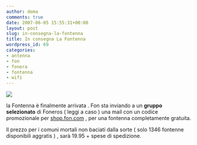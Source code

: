 ```yaml
---
author: dema
comments: true
date: 2007-06-05 15:55:31+00:00
layout: post
slug: in-consegna-la-fontenna
title: In consegna La Fontenna
wordpress_id: 69
categories:
- antenna
- fon
- fonera
- fontenna
- wifi
---
```


![](http://dema.tv/wp-content/uploads/2007/06/Fontenas.jpg)

la Fontenna è finalmente arrivata . Fon sta inviando a un **gruppo selezionato** di Foneros ( leggi a caso )  una mail con un codice promozionale per [shop.fon.com](http://shop.fon.com) , per una fontenna completamente gratuita.

Il prezzo per i comuni mortali non baciati dalla sorte ( solo 1346 fontenne disponibili aggratis ) , sarà 19.95 + spese di spedizione.

